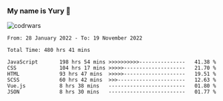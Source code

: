 ### My name is Yury 👋 
![codrwars](https://www.codewars.com/users/litury/badges/micro) 


<!--START_SECTION:waka-->

```text
From: 28 January 2022 - To: 19 November 2022

Total Time: 480 hrs 41 mins

JavaScript       198 hrs 54 mins >>>>>>>>>>---------------   41.38 %
CSS              104 hrs 17 mins >>>>>--------------------   21.70 %
HTML             93 hrs 47 mins  >>>>>--------------------   19.51 %
SCSS             60 hrs 42 mins  >>>----------------------   12.63 %
Vue.js           8 hrs 38 mins   -------------------------   01.80 %
JSON             8 hrs 30 mins   -------------------------   01.77 %
```

<!--END_SECTION:waka-->

